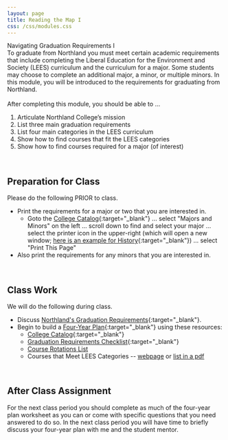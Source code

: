 ```yaml
---
layout: page
title: Reading the Map I
css: /css/modules.css
---
```


<div class="panel-group">
  <div class="panel panel-primary">
    <div class="panel-heading">Navigating Graduation Requirements I</div>
    <div class="panel-body">To graduate from Northland you must meet certain academic requirements that include completing the Liberal Education for the Environment and Society (LEES) curriculum and the curriculum for a major. Some students may choose to complete an additional major, a minor, or multiple minors. In this module, you will be introduced to the requirements for graduating from Northland.
<br><br>
After completing this module, you should be able to ...
<ol>
  <li>Articulate Northland College’s mission</li>
  <li>List three main graduation requirements</li>
  <li>List four main categories in the LEES curriculum</li>
  <li>Show how to find courses that fit the LEES categories</li>
  <li>Show how to find courses required for a major (of interest)</li>
</ol>
    </div>
  </div>
</div>

&nbsp;

## Preparation for Class
Please do the following PRIOR to class.

* Print the requirements for a major or two that you are interested in.
    * Goto the [College Catalog](http://catalog.northland.edu/){:target="_blank"} ... select "Majors and Minors" on the left ... scroll down to find and select your major ... select the printer icon in the upper-right (which will open a new window; [here is an example for History](http://catalog.northland.edu/preview_program.php?catoid=21&poid=1684&print){:target="_blank"}) ... select "Print This Page"
* Also print the requirements for any minors that you are interested in.

&nbsp;

## Class Work
We will do the following during class.

* Discuss [Northland's Graduation Requirements](https://docs.google.com/presentation/d/1E2YLedjnlgkPj49P8IdWdOvuw8gq3nRaM5OO9I-wutk/edit?usp=sharing){:target="_blank"}.
* Begin to build a [Four-Year Plan](https://docs.google.com/spreadsheets/d/1_rdl3OCltNrI3EwALsRCvBLAhsQflNVx/edit?usp=sharing&ouid=107081804861686762583&rtpof=true&sd=true){:target="_blank"} using these resources:
    * [College Catalog](http://catalog.northland.edu/){:target="_blank"}
    * [Graduation Requirements Checklist](https://drive.google.com/drive/folders/1eaA8aWJXFmXrYw_lBLU_lWCQ44vvNfr8){:target="_blank"}
    * [Course Rotations List](https://my.northland.edu/academics/#rotations)
    * Courses that Meet LEES Categories -- [webpage](http://catalog.northland.edu/preview_program.php?catoid=21&poid=1653) or [list in a pdf](https://my.northland.edu/wp-content/uploads/sites/2/2021/04/LEES-for-AY-2021-ALL.pdf)

&nbsp;

## After Class Assignment
For the next class period you should complete as much of the four-year plan worksheet as you can or come with specific questions that you need answered to do so. In the next class period you will have time to briefly discuss your four-year plan with me and the student mentor.
